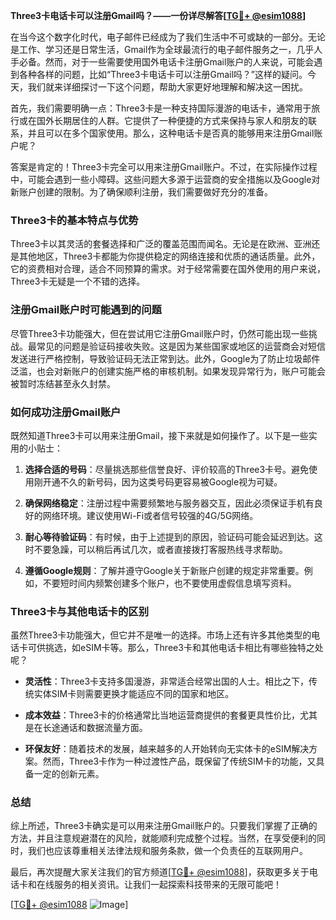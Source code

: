 **Three3卡电话卡可以注册Gmail吗？——一份详尽解答[[TG💪+ @esim1088](https://t.me/s/esim1088)]**

在当今这个数字化时代，电子邮件已经成为了我们生活中不可或缺的一部分。无论是工作、学习还是日常生活，Gmail作为全球最流行的电子邮件服务之一，几乎人手必备。然而，对于一些需要使用国外电话卡注册Gmail账户的人来说，可能会遇到各种各样的问题，比如“Three3卡电话卡可以注册Gmail吗？”这样的疑问。今天，我们就来详细探讨一下这个问题，帮助大家更好地理解和解决这一困扰。

首先，我们需要明确一点：Three3卡是一种支持国际漫游的电话卡，通常用于旅行或在国外长期居住的人群。它提供了一种便捷的方式来保持与家人和朋友的联系，并且可以在多个国家使用。那么，这种电话卡是否真的能够用来注册Gmail账户呢？

答案是肯定的！Three3卡完全可以用来注册Gmail账户。不过，在实际操作过程中，可能会遇到一些小障碍。这些问题大多源于运营商的安全措施以及Google对新账户创建的限制。为了确保顺利注册，我们需要做好充分的准备。

### **Three3卡的基本特点与优势**

Three3卡以其灵活的套餐选择和广泛的覆盖范围而闻名。无论是在欧洲、亚洲还是其他地区，Three3卡都能为你提供稳定的网络连接和优质的通话质量。此外，它的资费相对合理，适合不同预算的需求。对于经常需要在国外使用的用户来说，Three3卡无疑是一个不错的选择。

### **注册Gmail账户时可能遇到的问题**

尽管Three3卡功能强大，但在尝试用它注册Gmail账户时，仍然可能出现一些挑战。最常见的问题是验证码接收失败。这是因为某些国家或地区的运营商会对短信发送进行严格控制，导致验证码无法正常到达。此外，Google为了防止垃圾邮件泛滥，也会对新账户的创建实施严格的审核机制。如果发现异常行为，账户可能会被暂时冻结甚至永久封禁。

### **如何成功注册Gmail账户**

既然知道Three3卡可以用来注册Gmail，接下来就是如何操作了。以下是一些实用的小贴士：

1. **选择合适的号码**：尽量挑选那些信誉良好、评价较高的Three3卡号。避免使用刚开通不久的新号码，因为这类号码更容易被Google视为可疑。
   
2. **确保网络稳定**：注册过程中需要频繁地与服务器交互，因此必须保证手机有良好的网络环境。建议使用Wi-Fi或者信号较强的4G/5G网络。

3. **耐心等待验证码**：有时候，由于上述提到的原因，验证码可能会延迟到达。这时不要急躁，可以稍后再试几次，或者直接拨打客服热线寻求帮助。

4. **遵循Google规则**：了解并遵守Google关于新账户创建的规定非常重要。例如，不要短时间内频繁创建多个账户，也不要使用虚假信息填写资料。

### **Three3卡与其他电话卡的区别**

虽然Three3卡功能强大，但它并不是唯一的选择。市场上还有许多其他类型的电话卡可供挑选，如eSIM卡等。那么，Three3卡和其他电话卡相比有哪些独特之处呢？

- **灵活性**：Three3卡支持多国漫游，非常适合经常出国的人士。相比之下，传统实体SIM卡则需要更换才能适应不同的国家和地区。
  
- **成本效益**：Three3卡的价格通常比当地运营商提供的套餐更具性价比，尤其是在长途通话和数据流量方面。

- **环保友好**：随着技术的发展，越来越多的人开始转向无实体卡的eSIM解决方案。然而，Three3卡作为一种过渡性产品，既保留了传统SIM卡的功能，又具备一定的创新元素。

### **总结**

综上所述，Three3卡确实是可以用来注册Gmail账户的。只要我们掌握了正确的方法，并且注意规避潜在的风险，就能顺利完成整个过程。当然，在享受便利的同时，我们也应该尊重相关法律法规和服务条款，做一个负责任的互联网用户。

最后，再次提醒大家关注我们的官方频道[[TG💪+ @esim1088](https://t.me/s/esim1088)]，获取更多关于电话卡和在线服务的相关资讯。让我们一起探索科技带来的无限可能吧！

[[TG💪+ @esim1088](https://t.me/s/esim1088) ![Image](https://i.postimg.cc/4NQfJmqS/Snipaste-2025-05-13-00-14-12.png)]